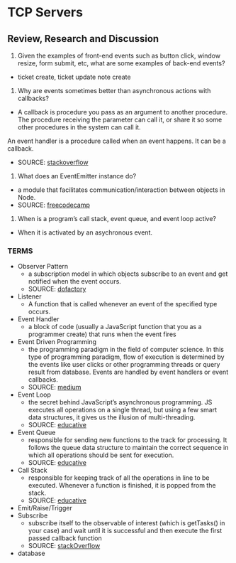 # TCP Servers

## Review, Research and Discussion

1. Given the examples of front-end events such as button click, window resize, form submit, etc, what are some examples of back-end events?
- ticket create, ticket update note create
1. Why are events sometimes better than asynchronous actions with callbacks?
- A callback is procedure you pass as an argument to another procedure. The procedure receiving the parameter can call it, or share it so some other procedures in the system can call it.

An event handler is a procedure called when an event happens. It can be a callback.
- SOURCE: [stackoverflow](https://stackoverflow.com/questions/2069763/difference-between-event-handlers-and-callbacks#:~:text=Usually%20the%20myaction%20program%20will,for%20a%20more%20responsive%20GUI.&text=A%20callback%20is%20procedure%20you%20pass%20as%20an%20argument%20to%20another%20procedure.)
1. What does an EventEmitter instance do?
-  a module that facilitates communication/interaction between objects in Node. 
- SOURCE: [freecodecamp](https://www.freecodecamp.org/news/how-to-code-your-own-event-emitter-in-node-js-a-step-by-step-guide-e13b7e7908e1/)
1. When is a program’s call stack, event queue, and event loop active?
- When it is activated by an asychronous event.

### TERMS
- Observer Pattern
  - a subscription model in which objects subscribe to an event and get notified when the event occurs.
  - SOURCE: [dofactory](https://www.dofactory.com/javascript/design-patterns/observer)
- Listener
  - A function that is called whenever an event of the specified type occurs.
- Event Handler
  -  a block of code (usually a JavaScript function that you as a programmer create) that runs when the event fires
- Event Driven Programming
  - the programming paradigm in the field of computer science. In this type of programming paradigm, flow of execution is determined by the events like user clicks or other programming threads or query result from database. Events are handled by event handlers or event callbacks.
  - SOURCE: [medium](https://medium.com/@vsvaibhav2016/introduction-to-event-driven-programming-28161b79c223)
- Event Loop
  - the secret behind JavaScript’s asynchronous programming. JS executes all operations on a single thread, but using a few smart data structures, it gives us the illusion of multi-threading.
  - SOURCE: [educative](https://www.educative.io/edpresso/what-is-an-event-loop-in-javascript)
- Event Queue
  - responsible for sending new functions to the track for processing. It follows the queue data structure to maintain the correct sequence in which all operations should be sent for execution.
  - SOURCE: [educative](https://www.educative.io/edpresso/what-is-an-event-loop-in-javascript)
- Call Stack
  - responsible for keeping track of all the operations in line to be executed. Whenever a function is finished, it is popped from the stack.
  - SOURCE: [educative](https://www.educative.io/edpresso/what-is-an-event-loop-in-javascript)
- Emit/Raise/Trigger
- Subscribe
  - subscribe itself to the observable of interest (which is getTasks() in your case) and wait until it is successful and then execute the first passed callback function
  - SOURCE: [stackOverflow](https://stackoverflow.com/questions/42000883/what-does-the-subscribe-function-do)
- database